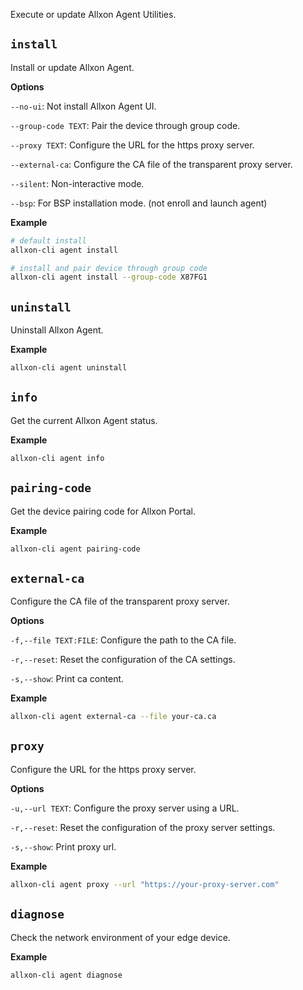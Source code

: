 Execute or update Allxon Agent Utilities.

## `install`
Install or update Allxon Agent.

**Options**

`--no-ui`: Not install Allxon Agent UI.

`--group-code TEXT`: Pair the device through group code.

`--proxy TEXT`: Configure the URL for the https proxy server.

`--external-ca`: Configure the CA file of the transparent proxy server.

`--silent`: Non-interactive mode.

`--bsp`: For BSP installation mode. (not enroll and launch agent)

**Example**
```bash
# default install
allxon-cli agent install

# install and pair device through group code
allxon-cli agent install --group-code X87FG1
```

## `uninstall`
Uninstall Allxon Agent.

**Example**
```bash
allxon-cli agent uninstall
```

## `info`
Get the current Allxon Agent status.

**Example**
```bash
allxon-cli agent info
```

## `pairing-code`
Get the device pairing code for Allxon Portal.

**Example**
```bash
allxon-cli agent pairing-code
```

## `external-ca`
Configure the CA file of the transparent proxy server.

**Options**

`-f,--file TEXT:FILE`: Configure the path to the CA file.

`-r,--reset`: Reset the configuration of the CA settings.

`-s,--show`: Print ca content.

**Example**
```bash
allxon-cli agent external-ca --file your-ca.ca
```

## `proxy`
Configure the URL for the https proxy server.

**Options**

`-u,--url TEXT`: Configure the proxy server using a URL.

`-r,--reset`: Reset the configuration of the proxy server settings.

`-s,--show`: Print proxy url.

**Example**
```bash
allxon-cli agent proxy --url "https://your-proxy-server.com"
```

## `diagnose`
Check the network environment of your edge device.

**Example**
```bash
allxon-cli agent diagnose
```
                  
